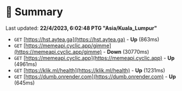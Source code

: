 # 📖 Summary
Last updated: **22/4/2023, 6:02:48 PTG "Asia/Kuala_Lumpur"**

- `GET` [https://hst.aytea.ga](https://hst.aytea.ga) - **Up** (863ms)
- `GET` [https://memeapi.cyclic.app/gimme](https://memeapi.cyclic.app/gimme) - **Down** (30770ms)
- `GET` [https://memeapi.cyclic.app](https://memeapi.cyclic.app) - **Up** (4961ms)
- `GET` [https://klik.ml/health](https://klik.ml/health) - **Up** (1231ms)
- `GET` [https://dumb.onrender.com](https://dumb.onrender.com) - **Up** (645ms)
